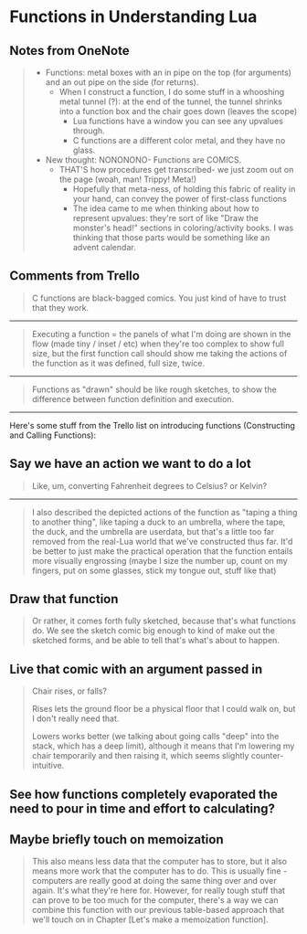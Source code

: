 # Functions in Understanding Lua

## Notes from OneNote

> - Functions: metal boxes with an in pipe on the top (for arguments) and an out pipe on the side (for returns).
>   - When I construct a function, I do some stuff in a whooshing metal tunnel (?): at the end of the tunnel, the tunnel shrinks into a function box and the chair goes down (leaves the scope)
>     - Lua functions have a window you can see any upvalues through.
>     - C functions are a different color metal, and they have no glass.
> - New thought: NONONONO- Functions are COMICS.
>   - THAT'S how procedures get transcribed- we just zoom out on the page (woah, man! Trippy! Meta!)
>     - Hopefully that meta-ness, of holding this fabric of reality in your hand, can convey the power of first-class functions
>     - The idea came to me when thinking about how to represent upvalues: they're sort of like "Draw the monster's head!" sections in coloring/activity books. I was thinking that those parts would be something like an advent calendar.

## Comments from Trello

> C functions are black-bagged comics. You just kind of have to trust that they work.

---

> Executing a function = the panels of what I'm doing are shown in the flow (made tiny / inset / etc) when they're too complex to show full size, but the first function call should show me taking the actions of the function as it was defined, full size, twice.

---

> Functions as "drawn" should be like rough sketches, to show the difference between function definition and execution.

---

Here's some stuff from the Trello list on introducing functions (Constructing and Calling Functions):

## Say we have an action we want to do a lot

> Like, um, converting Fahrenheit degrees to Celsius? or Kelvin?

---

> I also described the depicted actions of the function as "taping a thing to another thing", like taping a duck to an umbrella, where the tape, the duck, and the umbrella are userdata, but that's a little too far removed from the real-Lua world that we've constructed thus far. It'd be better to just make the practical operation that the function entails more visually engrossing (maybe I size the number up, count on my fingers, put on some glasses, stick my tongue out, stuff like that)

## Draw that function

> Or rather, it comes forth fully sketched, because that's what functions do. We see the sketch comic big enough to kind of make out the sketched forms, and be able to tell that's what's about to happen.

## Live that comic with an argument passed in

> Chair rises, or falls?
>
> Rises lets the ground floor be a physical floor that I could walk on, but I don't really need that.
>
> Lowers works better (we talking about going calls "deep" into the stack, which has a deep limit), although it means that I'm lowering my chair temporarily and then raising it, which seems slightly counter-intuitive.

## See how functions completely evaporated the need to pour in time and effort to calculating?

## Maybe briefly touch on memoization

> This also means less data that the computer has to store, but it also means more work that the computer has to do. This is usually fine - computers are really good at doing the same thing over and over again. It's what they're here for. However, for really tough stuff that can prove to be too much for the computer, there's a way we can combine this function with our previous table-based approach that we'll touch on in Chapter [Let's make a memoization function].
